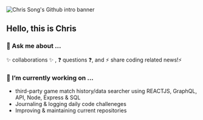 <img src="img/github-intro-banner.png" alt="Chris Song's Github intro banner">

## Hello, this is Chris

### 💬 Ask me about ...
  ✨ collaborations ✨ , ❓ questions ❓, and ⚡ share coding related news!⚡
### 🔭 I’m currently working on ...
  - third-party game match history/data searcher using REACTJS, GraphQL, API, Node, Express & SQL
  - Journaling & logging daily code challeneges
  - Improving & maintaining current repositories

<!-- ### 📚 Where I learn 

<!--
**cltn39/cltn39** is a ✨ _special_ ✨ repository because its `README.md` (this file) appears on your GitHub profile.

Here are some ideas to get you started:

- 🔭 I’m currently working on ...
- 🌱 I’m currently learning ...
- 👯 I’m looking to collaborate on ...
- 🤔 I’m looking for help with ...
- 💬 Ask me about ...
- 📫 How to reach me: ...
- 😄 Pronouns: ...
- ⚡ Fun fact: ...
-->
